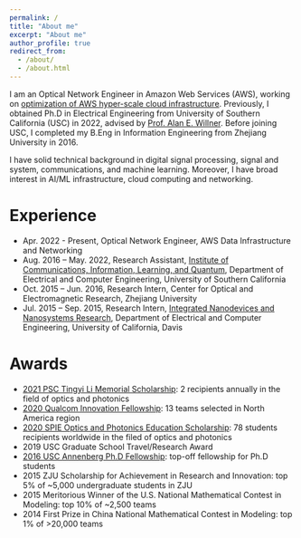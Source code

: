 ```yaml
---
permalink: /
title: "About me"
excerpt: "About me"
author_profile: true
redirect_from: 
  - /about/
  - /about.html
---
```


I am an Optical Network Engineer in Amazon Web Services (AWS), working on [optimization of AWS hyper-scale cloud infrastructure](https://aws.amazon.com/blogs/networking-and-content-delivery/a-continuous-improvement-model-for-interconnects-within-aws-data-centers/). Previously, I obtained Ph.D in Electrical Engineering from University of Southern California (USC) in 2022, advised by [Prof. Alan E. Willner](https://ee.usc.edu/~willner/). Before joining USC, I completed my B.Eng in Information Engineering from Zhejiang University in 2016.

I have solid technical background in digital signal processing, signal and system, communications, and machine learning. Moreover, I have broad interest in AI/ML infrastructure, cloud computing and networking.


Experience
=============================
* Apr. 2022 - Present, Optical Network Engineer, AWS Data Infrastructure and Networking
* Aug. 2016 – May. 2022, Research Assistant, [Institute of Communications, Information, Learning, and Quantum](https://minghsiehece.usc.edu/groups-and-institutes/cilq/), Department of Electrical and Computer Engineering, University of Southern California
* Oct. 2015 – Jun. 2016, Research Intern, Center for Optical and Electromagnetic Research, Zhejiang University
* Jul. 2015 – Sep. 2015, Research Intern, [Integrated Nanodevices and Nanosystems Research](https://faculty.engineering.ucdavis.edu/islam/research/), Department of Electrical and Computer Engineering, University of California, Davis


Awards
============================
* [2021 PSC Tingyi Li Memorial Scholarship](https://psc-sc.org/tingye-li-memorial-scholarship-announcement-and-winners/): 2 recipients annually in the field of optics and photonics
* [2020 Qualcom Innovation Fellowship](https://www.qualcomm.com/research/university-relations/innovation-fellowship): 13 teams selected in North America region
* [2020 SPIE Optics and Photonics Education Scholarship](https://spie.org/Documents/Courses/Education_Outreach/Scholarships/2020/Runzhou-Zhang-PR20.pdf): 78 students recipients worldwide in the filed of optics and photonics
* 2019 USC Graduate School Travel/Research Award
* [2016 USC Annenberg Ph.D Fellowship](https://graduateschool.usc.edu/fellowships/fellowships-for-phd-students/): top-off fellowship for Ph.D students
* 2015 ZJU Scholarship for Achievement in Research and Innovation: top 5% of ~5,000 undergraduate students in ZJU
* 2015 Meritorious Winner of the U.S. National Mathematical Contest in Modeling: top 10% of ~2,500 teams
* 2014 First Prize in China National Mathematical Contest in Modeling: top 1% of >20,000 teams

